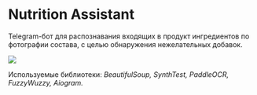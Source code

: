 # **Nutrition Assistant**

Telegram-бот для распознавания входящих в продукт ингредиентов по фотографии состава, с целью обнаружения нежелательных добавок.

![](https://github.com/rrishkulova/nutritional_assistant/blob/main/GIF.gif)

Используемые библиотеки: *BeautifulSoup, SynthTest, PaddleOCR, FuzzyWuzzy, Aiogram.*
